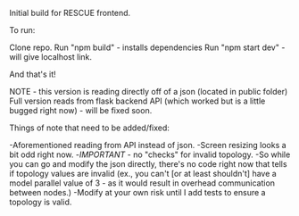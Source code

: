 Initial build for RESCUE frontend.

To run:

Clone repo.
Run "npm build" - installs dependencies
Run "npm start dev" - will give localhost link.

And that's it!

NOTE - this version is reading directly off of a json (located in public folder)
Full version reads from flask backend API (which worked but is a little bugged right now) - will be fixed soon.

Things of note that need to be added/fixed:

-Aforementioned reading from API instead of json.
-Screen resizing looks a bit odd right now.
-*IMPORTANT* - no "checks" for invalid topology.
  -So while you can go and modify the json directly, there's no code right now that tells if topology values are invalid (ex., you can't [or at least shouldn't] have a model parallel value of 3 - as it would result in overhead communication between nodes.)
  -Modify at your own risk until I add tests to ensure a topology is valid.

